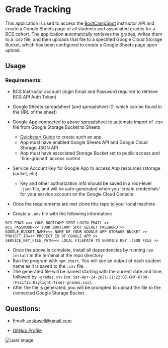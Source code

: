 # Grade Tracking

This application is used to access the [BootCampSpot](http://www.bootcampspot.com) instructor API and create a Google Sheets page of all students and associated grades for a BCS cohort. The application automatically retrieves the grades, writes them to a .csv file, and then uploads that file to a specified Google Cloud Storage Bucket, which has been configured to create a Google Sheets page upon upload. 

## Usage

### **Requirements:**
* BCS Instructor account (login Email and Password required to retrieve BCS API Auth Token)
* Google Sheets spreadsheet (and spreadsheet ID, which can be found in the URL of the sheet)
* Google App connected to above spreadsheet to automate import of .csv file from Google Storage Bucket to Sheets
    * [Quickstart Guide](https://codelabs.developers.google.com/codelabs/cloud-function2sheet#0) to create such an app
    * App must have enabled Google Sheets API and Google Cloud Storage JSON API
    * App must have associated Storage Bucket set to public access and 'fine-grained' access control
* Service Account Key for Google App to access App resources (storage bucket, etc)
    * Key and other authorization info should be saved in a root-level `.json` file, and will be auto-generated when you 'create credentials' for your service account on the Google Cloud Console

* Once the requirements are met clone this repo to your local machine
* Create a `.env` file with the following information:
```
BCS_EMAIL=<< YOUR BOOTCAMP SPOT LOGIN EMAIL >>
BCS_PASSWORD=<< YOUR BOOTCAMP SPOT SECRET PASSWORD >>
GOOGLE_BUCKET_NAME=<< NAME OF YOUR GOOGLE APP STORAGE BUCKET >>
PROJECT_ID=<< PROJECT ID OF GOOGLE APP >>
SERVICE_KEY_FILE_PATH=<< LOCAL FILEPATH TO SERVICE KEY .JSON FILE >>
```
* Once the above is complete, install all dependencies by running `npm install` in the terminal at the repo directory
* Run the program with `npm start`. You will see an output of each student name as it is saved to the `.csv` file.
* The generated file will be named starting with the current date and time, followed by `-grades.csv` (ex: `Sat-Apr-24-2021-11:22:07-GMT-0700-(Pacific-Daylight-Time)-grades.csv`). 
* After the file is generated, you will be prompted to upload the file to the connected Google Storage Bucket

## Questions: 

* Email: <zgstowell@gmail.com>
 
* [GitHub Profile](https://github.com/the-medium-place)

![user image](https://avatars3.githubusercontent.com/u/58536071?v=4&s=40)